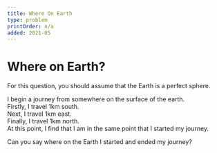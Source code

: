 ```yaml
---
title: Where On Earth
type: problem
printOrder: n/a
added: 2021-05
---
```


# Where on Earth?

For this question, you should assume that the Earth is a perfect sphere.

I begin a journey from somewhere on the surface of the earth.  
Firstly, I travel 1km south.  
Next, I travel 1km east.  
Finally, I travel 1km north.  
At this point, I find that I am in the same point that I started my journey.

Can you say where on the Earth I started and ended my journey?
